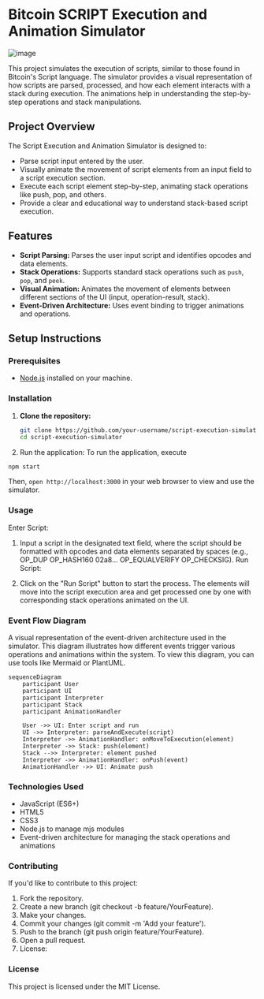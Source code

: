 # Bitcoin SCRIPT Execution and Animation Simulator 

![image](https://github.com/user-attachments/assets/99a883fc-2dd7-452d-af46-6a0ca7e3c236)

This project simulates the execution of scripts, similar to those found in
Bitcoin's Script language. The simulator provides a visual representation
of how scripts are parsed, processed, and how each element interacts with
a stack during execution. The animations help in
understanding the step-by-step operations and stack manipulations.

## Project Overview

The Script Execution and Animation Simulator is designed to:

- Parse script input entered by the user.
- Visually animate the movement of script elements from an input field
to a script execution section.
- Execute each script element step-by-step, animating stack operations
like push, pop, and others.
- Provide a clear and educational way to understand stack-based script execution.

## Features

- **Script Parsing:** Parses the user input script and identifies opcodes
and data elements.
- **Stack Operations:** Supports standard stack operations such as `push`,
`pop`, and `peek`.
- **Visual Animation:** Animates the movement of elements between different
sections of the UI (input, operation-result, stack).
- **Event-Driven Architecture:** Uses event binding to trigger animations and operations.

## Setup Instructions

### Prerequisites

- [Node.js](https://nodejs.org/) installed on your machine.

### Installation

1. **Clone the repository:**

   ```bash
   git clone https://github.com/your-username/script-execution-simulator.git
   cd script-execution-simulator

2. Run the application:
To run the application, execute

```shell
npm start
```

Then, `open http://localhost:3000` in your web browser to view and use the simulator.

### Usage

Enter Script:

1. Input a script in the designated text field, where the script should be formatted with opcodes and data elements separated by spaces (e.g., OP_DUP OP_HASH160 02a8... OP_EQUALVERIFY OP_CHECKSIG).
Run Script:

2. Click on the "Run Script" button to start the process. The elements will move into the script execution area and get processed one by one with corresponding stack operations animated on the UI.

### Event Flow Diagram

A visual representation of the event-driven architecture used in the simulator. This diagram illustrates how different events trigger various operations and animations within the system. To view this diagram, you can use tools like Mermaid or PlantUML.

```mermaid
sequenceDiagram
    participant User
    participant UI
    participant Interpreter
    participant Stack
    participant AnimationHandler

    User ->> UI: Enter script and run
    UI ->> Interpreter: parseAndExecute(script)
    Interpreter ->> AnimationHandler: onMoveToExecution(element)
    Interpreter ->> Stack: push(element)
    Stack -->> Interpreter: element pushed
    Interpreter ->> AnimationHandler: onPush(event)
    AnimationHandler ->> UI: Animate push
```

### Technologies Used

- JavaScript (ES6+)
- HTML5
- CSS3
- Node.js to manage mjs modules
- Event-driven architecture for managing the stack operations and animations

### Contributing

If you'd like to contribute to this project:

1. Fork the repository.
2. Create a new branch (git checkout -b feature/YourFeature).
3. Make your changes.
4. Commit your changes (git commit -m 'Add your feature').
5. Push to the branch (git push origin feature/YourFeature).
6. Open a pull request.
7. License:

### License

This project is licensed under the MIT License.
